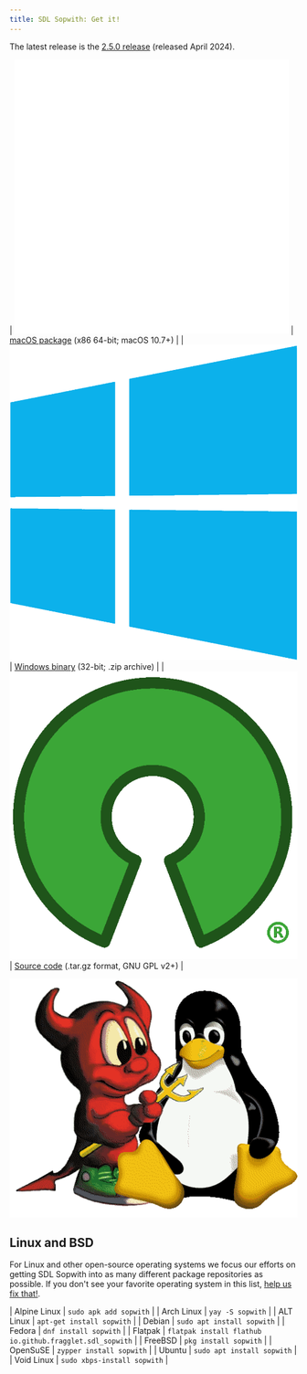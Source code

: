 ```yaml
---
title: SDL Sopwith: Get it!
---
```


The latest release is the [2.5.0 release](https://github.com/fragglet/sdl-sopwith/releases/tag/sdl-sopwith-2.5.0) (released April 2024).

| ![Apple logo](logos/Apple_logo.png) | [macOS package](https://github.com/fragglet/sdl-sopwith/releases/download/sdl-sopwith-2.5.0/sdl-sopwith-2.5.0-macos.dmg) (x86 64-bit; macOS 10.7+) |
| ![Windows logo](logos/Windows_logo.png) | [Windows binary](https://github.com/fragglet/sdl-sopwith/releases/download/sdl-sopwith-2.5.0/sdl-sopwith-2.5.0-win32.zip) (32-bit; .zip archive) |
| ![Open source logo](logos/Open_source_logo.png) | [Source code](https://github.com/fragglet/sdl-sopwith/releases/download/sdl-sopwith-2.5.0/sdl-sopwith-2.5.0.tar.gz)  (.tar.gz format, GNU GPL v2+) |

![Tux and Beastie](logos/Tux-and-beastie.png)

## Linux and BSD

For Linux and other open-source operating systems we focus our efforts on
getting SDL Sopwith into as many different package repositories as
possible. If you don't see your favorite operating system in this list,
[help us fix that!](https://docs.google.com/spreadsheets/d/1vHihJR5VAL9ltEB10kdl_ofK7LViOhwYC0i6T2mqB64/edit).

| Alpine Linux  | `sudo apk add sopwith`       |
| Arch Linux    | `yay -S sopwith`             |
| ALT Linux     | `apt-get install sopwith`    |
| Debian        | `sudo apt install sopwith`   |
| Fedora        | `dnf install sopwith`        |
| Flatpak       | `flatpak install flathub io.github.fragglet.sdl_sopwith` |
| FreeBSD       | `pkg install sopwith`        |
| OpenSuSE      | `zypper install sopwith`     |
| Ubuntu        | `sudo apt install sopwith`   |
| Void Linux    | `sudo xbps-install sopwith`  |

